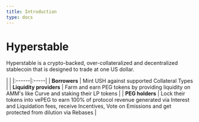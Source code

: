 ```yaml
---
title: Introduction
type: docs
---
```


# Hyperstable

Hyperstable is a crypto-backed, over-collateralized and decentralized stablecoin that is designed to trade at one US dollar.

| |
|:------|:-----|
| **Borrowers** | Mint USH against supported Collateral Types |
| **Liquidity providers** |  Farm and earn PEG tokens by providing liquidity on AMM's like Curve and staking their LP tokens |
| **PEG holders** |  Lock their tokens into vePEG to earn 100% of protocol revenue generated via Interest and Liquidation fees, receive Incentives, Vote on Emissions and get protected from dilution via Rebases |
